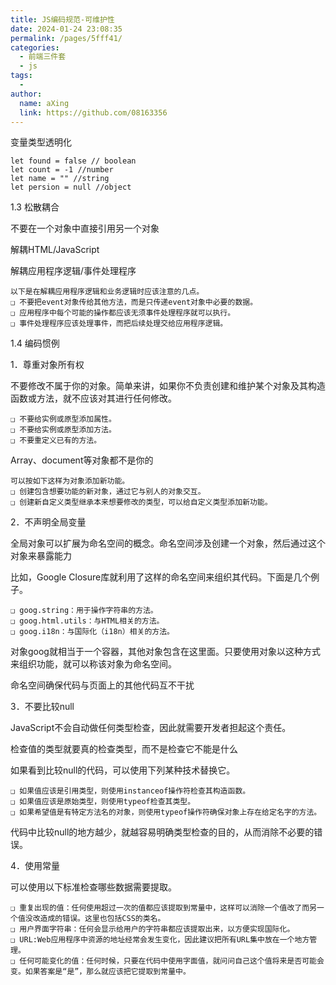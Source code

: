 ```yaml
---
title: JS编码规范-可维护性
date: 2024-01-24 23:08:35
permalink: /pages/5fff41/
categories:
  - 前端三件套
  - js
tags:
  - 
author: 
  name: aXing
  link: https://github.com/08163356
---
```


变量类型透明化

```
let found = false // boolean 
let count = -1 //number
let name = "" //string
let persion = null //object
```

1.3 松散耦合

不要在一个对象中直接引用另一个对象

解耦HTML/JavaScript

解耦应用程序逻辑/事件处理程序

```
以下是在解耦应用程序逻辑和业务逻辑时应该注意的几点。
❑ 不要把event对象传给其他方法，而是只传递event对象中必要的数据。
❑ 应用程序中每个可能的操作都应该无须事件处理程序就可以执行。
❑ 事件处理程序应该处理事件，而把后续处理交给应用程序逻辑。
```

1.4 编码惯例

1．尊重对象所有权

不要修改不属于你的对象。简单来讲，如果你不负责创建和维护某个对象及其构造函数或方法，就不应该对其进行任何修改。

```
❑ 不要给实例或原型添加属性。
❑ 不要给实例或原型添加方法。
❑ 不要重定义已有的方法。
```

Array、document等对象都不是你的

```
可以按如下这样为对象添加新功能。
❑ 创建包含想要功能的新对象，通过它与别人的对象交互。
❑ 创建新自定义类型继承本来想要修改的类型，可以给自定义类型添加新功能。
```

2．不声明全局变量

全局对象可以扩展为命名空间的概念。命名空间涉及创建一个对象，然后通过这个对象来暴露能力

比如，Google Closure库就利用了这样的命名空间来组织其代码。下面是几个例子。

```
❑ goog.string：用于操作字符串的方法。
❑ goog.html.utils：与HTML相关的方法。
❑ goog.i18n：与国际化（i18n）相关的方法。
```

对象goog就相当于一个容器，其他对象包含在这里面。只要使用对象以这种方式来组织功能，就可以称该对象为命名空间。

命名空间确保代码与页面上的其他代码互不干扰

3．不要比较null

JavaScript不会自动做任何类型检查，因此就需要开发者担起这个责任。

检查值的类型就要真的检查类型，而不是检查它不能是什么

如果看到比较null的代码，可以使用下列某种技术替换它。

```
❑ 如果值应该是引用类型，则使用instanceof操作符检查其构造函数。
❑ 如果值应该是原始类型，则使用typeof检查其类型。
❑ 如果希望值是有特定方法名的对象，则使用typeof操作符确保对象上存在给定名字的方法。
```

代码中比较null的地方越少，就越容易明确类型检查的目的，从而消除不必要的错误。

4．使用常量

可以使用以下标准检查哪些数据需要提取。

```
❑ 重复出现的值：任何使用超过一次的值都应该提取到常量中，这样可以消除一个值改了而另一个值没改造成的错误。这里也包括CSS的类名。
❑ 用户界面字符串：任何会显示给用户的字符串都应该提取出来，以方便实现国际化。
❑ URL:Web应用程序中资源的地址经常会发生变化，因此建议把所有URL集中放在一个地方管理。
❑ 任何可能变化的值：任何时候，只要在代码中使用字面值，就问问自己这个值将来是否可能会变。如果答案是“是”，那么就应该把它提取到常量中。
```

